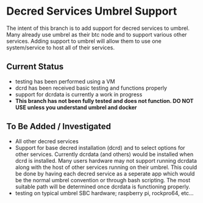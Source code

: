 # Decred Services Umbrel Support
The intent of this branch is to add support for decred services to umbrel. Many already use umbrel as their btc node and to support various other services.  Adding support to umbrel will allow them to use one system/service to host all of their services.  

## Current Status
- testing has been performed using a VM
- dcrd has been received basic testing and functions properly
- support for dcrdata is currently a work in progress
- **This branch has not been fully tested and does not function. DO NOT USE unless you understand umbrel and docker**

## To Be Added / Investigated
- All other decred services
- Support for base decred installation (dcrd) and to select options for other services.  Currently dcrdata (and others) would be installed when dcrd is installed.  Many users hardware may not support running dcrdata along with the host of other services running on their umbrel.  This could be done by having each decred service as a seperate app which would be the normal umbrel convention or through bash scripting.  The most suitable path will be determined once dcrdata is functioning properly.
- testing on typical umbrel SBC hardware; raspberry pi, rockpro64, etc...